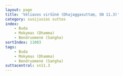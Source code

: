 ```yaml
---
layout: page
title: 'Vėliavos viršūnė (Dhajaggasuttaṃ, SN 11.3)'
category: susijusios suttos
index: 
    - Buda
    - Mokymas (Dhamma)
    - Bendruomenė (Saṅgha)
sortIndex: 11003
tags:
    - Buda
    - Mokymas (Dhamma)
    - Bendruomenė (Saṅgha)
suttacentral: sn11.3
---
```

